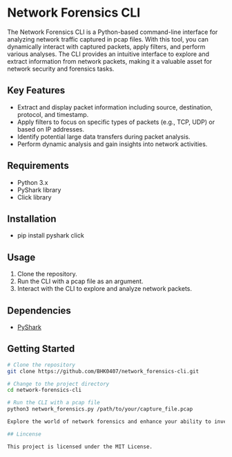 # Network Forensics CLI

The Network Forensics CLI is a Python-based command-line interface for analyzing network traffic captured in pcap files. With this tool, you can dynamically interact with captured packets, apply filters, and perform various analyses. The CLI provides an intuitive interface to explore and extract information from network packets, making it a valuable asset for network security and forensics tasks.

## Key Features

- Extract and display packet information including source, destination, protocol, and timestamp.
- Apply filters to focus on specific types of packets (e.g., TCP, UDP) or based on IP addresses.
- Identify potential large data transfers during packet analysis.
- Perform dynamic analysis and gain insights into network activities.

## Requirements

- Python 3.x
- PyShark library
- Click library

## Installation

- pip install pyshark click

## Usage

1. Clone the repository.
2. Run the CLI with a pcap file as an argument.
3. Interact with the CLI to explore and analyze network packets.

## Dependencies

- [PyShark](https://github.com/phaethon/pyshark)

## Getting Started

```bash
# Clone the repository
git clone https://github.com/BHK0407/network_forensics-cli.git

# Change to the project directory
cd network-forensics-cli

# Run the CLI with a pcap file
python3 network_forensics.py /path/to/your/capture_file.pcap

Explore the world of network forensics and enhance your ability to investigate and understand network traffic patterns.

## Lincense

This project is licensed under the MIT License.





